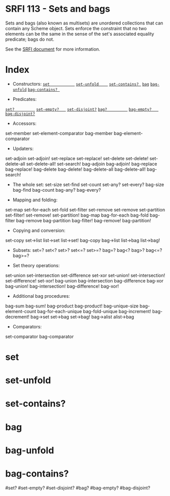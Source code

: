 # SRFI 113 - Sets and bags

Sets and bags (also known as multisets) are unordered collections that can contain any Scheme object. Sets enforce the constraint that no two elements can be the same in the sense of the set's associated equality predicate; bags do not.

See the [SRFI document](http://srfi.schemers.org/srfi-113/srfi-113.html) for more information.

# Index

- Constructors:
[`set           `](#set)
[`set-unfold    `](#set-unfold)
[`set-contains? `](#set-contains) 
[`bag`](#bag)
[`bag-unfold`](#bag-unfold)
[`bag-contains? `](#bag-contains)

- Predicates:

[`set?         `](#set-1)
[`set-empty?   `](#set-empty) 
[`set-disjoint?`](#set-disjoint)
[`bag?         `](#bag-1)
[`bag-empty?   `](#bag-empty)
[`bag-disjoint?`](#bag-disjoint)

- Accessors:

set-member 
set-element-comparator
bag-member bag-element-comparator

- Updaters:

set-adjoin 
set-adjoin! 
set-replace set-replace!
set-delete set-delete! set-delete-all set-delete-all! set-search!
bag-adjoin bag-adjoin! bag-replace bag-replace!
bag-delete bag-delete! bag-delete-all bag-delete-all! bag-search!

- The whole set:
set-size set-find set-count set-any? set-every?
bag-size bag-find bag-count bag-any? bag-every?

- Mapping and folding:

set-map set-for-each set-fold
set-filter set-remove set-remove set-partition
set-filter! set-remove! set-partition!
bag-map bag-for-each bag-fold
bag-filter bag-remove bag-partition
bag-filter! bag-remove! bag-partition!

- Copying and conversion:

set-copy set->list list->set list->set!
bag-copy bag->list list->bag list->bag!

- Subsets: 
set=? set<? set>? set<=? set>=?
bag=? bag<? bag>? bag<=? bag>=?

- Set theory operations:

set-union set-intersection set-difference set-xor
set-union! set-intersection! set-difference! set-xor!
bag-union bag-intersection bag-difference bag-xor
bag-union! bag-intersection! bag-difference! bag-xor!

- Additional bag procedures:

bag-sum bag-sum! bag-product bag-product!
bag-unique-size bag-element-count bag-for-each-unique bag-fold-unique
bag-increment! bag-decrement! bag->set set->bag set->bag!
bag->alist alist->bag

- Comparators:

set-comparator
bag-comparator


# set 

# set-unfold

# set-contains? 

# bag 

# bag-unfold

# bag-contains? 

#set? 
#set-empty? 
#set-disjoint?
#bag? 
#bag-empty? 
#bag-disjoint?

